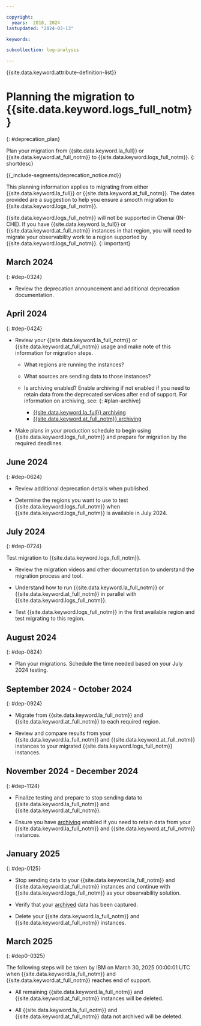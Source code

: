 ```yaml
---

copyright:
  years:  2018, 2024
lastupdated: "2024-03-13"

keywords:

subcollection: log-analysis

---
```


{{site.data.keyword.attribute-definition-list}}

# Planning the migration to {{site.data.keyword.logs_full_notm}}
{: #deprecation_plan}

Plan your migration from {{site.data.keyword.la_full}} or {{site.data.keyword.at_full_notm}} to {{site.data.keyword.logs_full_notm}}. 
{: shortdesc}


{{_include-segments/deprecation_notice.md}}

This planning information applies to migrating from either {{site.data.keyword.la_full}} or {{site.data.keyword.at_full_notm}}. The dates provided are a suggestion to help you ensure a smooth migration to {{site.data.keyword.logs_full_notm}}.

{{site.data.keyword.logs_full_notm}} will not be supported in Chenai (IN-CHE). If you have {{site.data.keyword.la_full}} or {{site.data.keyword.at_full_notm}} instances in that region, you will need to migrate your observability work to a region supported by {{site.data.keyword.logs_full_notm}}.
{: important}

## March 2024
{: #dep-0324}

* Review the deprecation announcement and additional deprecation documentation.

## April 2024
{: #dep-0424}

* Review your {{site.data.keyword.la_full_notm}} or {{site.data.keyword.at_full_notm}} usage and make note of this information for migration steps.

   * What regions are running the instances?

   * What sources are sending data to those instances?

   * Is archiving enabled? Enable archiving if not enabled if you need to retain data from the deprecated services after end of support. For information on archiving, see:
   {: #plan-archive}

      * [{{site.data.keyword.la_full}} archiving](/docs/log-analysis?topic=log-analysis-archiving-ov)
      * [{{site.data.keyword.at_full_notm}} archiving](/docs/activity-tracker?topic=activity-tracker-archiving-ov)

* Make plans in your production schedule to begin using {{site.data.keyword.logs_full_notm}} and prepare for migration by the required deadlines.

## June 2024
{: #dep-0624}

* Review additional deprecation details when published.

* Determine the regions you want to use to test {{site.data.keyword.logs_full_notm}} when {{site.data.keyword.logs_full_notm}} is available in July 2024.

## July 2024
{: #dep-0724}

Test migration to {{site.data.keyword.logs_full_notm}}.

* Review the migration videos and other documentation to understand the migration process and tool.

* Understand how to run {{site.data.keyword.la_full_notm}} or {{site.data.keyword.at_full_notm}} in parallel with {{site.data.keyword.logs_full_notm}}.

* Test {{site.data.keyword.logs_full_notm}} in the first available region and test migrating to this region.

## August 2024
{: #dep-0824}

* Plan your migrations. Schedule the time needed based on your July 2024 testing.

## September 2024 - October 2024
{: #dep-0924}

* Migrate from {{site.data.keyword.la_full_notm}} and {{site.data.keyword.at_full_notm}} to each required region.

* Review and compare results from your {{site.data.keyword.la_full_notm}} and {{site.data.keyword.at_full_notm}} instances to your migrated {{site.data.keyword.logs_full_notm}} instances.

## November 2024 - December 2024
{: #dep-1124}

* Finalize testing and prepare to stop sending data to {{site.data.keyword.la_full_notm}} and {{site.data.keyword.at_full_notm}}.

* Ensure you have [archiving](#plan-archive) enabled if you need to retain data from your {{site.data.keyword.la_full_notm}} and {{site.data.keyword.at_full_notm}} instances.

## January 2025
{: #dep-0125}

* Stop sending data to your {{site.data.keyword.la_full_notm}} and {{site.data.keyword.at_full_notm}} instances and continue with {{site.data.keyword.logs_full_notm}} as your observability solution.

* Verify that your [archived](#plan-archive) data has been captured.

* Delete your {{site.data.keyword.la_full_notm}} and {{site.data.keyword.at_full_notm}} instances.

## March 2025
{: #dep0-0325}

The following steps will be taken by IBM on March 30, 2025 00:00:01 UTC when {{site.data.keyword.la_full_notm}} and {{site.data.keyword.at_full_notm}} reaches end of support.

* All remaining {{site.data.keyword.la_full_notm}} and {{site.data.keyword.at_full_notm}} instances will be deleted.

* All {{site.data.keyword.la_full_notm}} and {{site.data.keyword.at_full_notm}} data not archived will be deleted.
